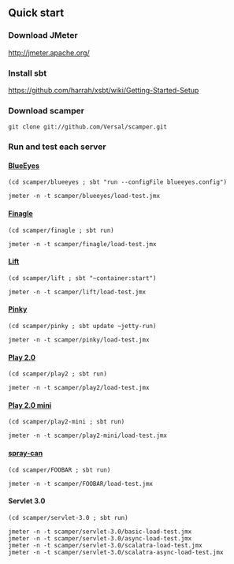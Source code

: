 ## Quick start

### Download JMeter

http://jmeter.apache.org/

### Install sbt

https://github.com/harrah/xsbt/wiki/Getting-Started-Setup

### Download scamper

```
git clone git://github.com/Versal/scamper.git
```

### Run and test each server


#### [BlueEyes](https://github.com/jdegoes/blueeyes)

```
(cd scamper/blueeyes ; sbt "run --configFile blueeyes.config")
```

```
jmeter -n -t scamper/blueeyes/load-test.jmx
```

#### [Finagle](https://github.com/twitter/finagle)

```
(cd scamper/finagle ; sbt run)
```

```
jmeter -n -t scamper/finagle/load-test.jmx
```

#### [Lift](https://github.com/lift/lift)

```
(cd scamper/lift ; sbt "~container:start")
```

```
jmeter -n -t scamper/lift/load-test.jmx
```

#### [Pinky](https://github.com/pk11/pinky)

```
(cd scamper/pinky ; sbt update ~jetty-run)
```

```
jmeter -n -t scamper/pinky/load-test.jmx
```

#### [Play 2.0](https://github.com/playframework/Play20)

```
(cd scamper/play2 ; sbt run)
```

```
jmeter -n -t scamper/play2/load-test.jmx
```

#### [Play 2.0 mini](https://github.com/typesafehub/play2-mini)

```
(cd scamper/play2-mini ; sbt run)
```

```
jmeter -n -t scamper/play2-mini/load-test.jmx
```

#### [spray-can](https://github.com/spray/spray-can)

```
(cd scamper/FOOBAR ; sbt run)
```

```
jmeter -n -t scamper/FOOBAR/load-test.jmx
```

#### Servlet 3.0

```
(cd scamper/servlet-3.0 ; sbt run)
```

```
jmeter -n -t scamper/servlet-3.0/basic-load-test.jmx
jmeter -n -t scamper/servlet-3.0/async-load-test.jmx
jmeter -n -t scamper/servlet-3.0/scalatra-load-test.jmx
jmeter -n -t scamper/servlet-3.0/scalatra-async-load-test.jmx
```
